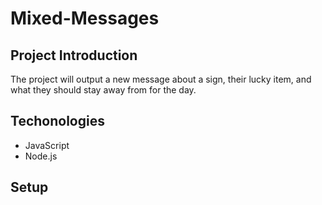 # Mixed-Messages
## Project Introduction
The project will output a new message about a sign, their lucky item, and what they should stay away from for the day.

## Techonologies
+ JavaScript
+ Node.js

## Setup

